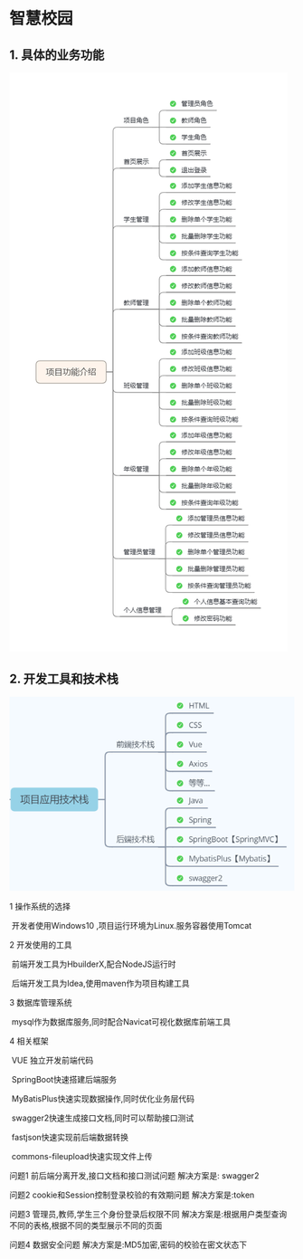 # 智慧校园

## 1. 具体的业务功能

![项目功能介绍](readmeimg/%E9%A1%B9%E7%9B%AE%E5%8A%9F%E8%83%BD%E4%BB%8B%E7%BB%8D.png)

## 2. 开发工具和技术栈

![项目技术栈](readmeimg/%E9%A1%B9%E7%9B%AE%E6%8A%80%E6%9C%AF%E6%A0%88.png)

1 操作系统的选择

​			开发者使用Windows10 ,项目运行环境为Linux.服务容器使用Tomcat

2 开发使用的工具

​		  前端开发工具为HbuilderX,配合NodeJS运行时

​          后端开发工具为Idea,使用maven作为项目构建工具

3 数据库管理系统

​			mysql作为数据库服务,同时配合Navicat可视化数据库前端工具

4 相关框架  

​			VUE 独立开发前端代码

​		   SpringBoot快速搭建后端服务

​          MyBatisPlus快速实现数据操作,同时优化业务层代码

​          swagger2快速生成接口文档,同时可以帮助接口测试

​          fastjson快速实现前后端数据转换

​		  commons-fileupload快速实现文件上传

问题1 前后端分离开发,接口文档和接口测试问题        解决方案是: swagger2

问题2 cookie和Session控制登录校验的有效期问题   解决方案是:token

问题3 管理员,教师,学生三个身份登录后权限不同       解决方案是:根据用户类型查询不同的表格,根据不同的类型展示不同的页面

问题4 数据安全问题												   	解决方案是:MD5加密,密码的校验在密文状态下




